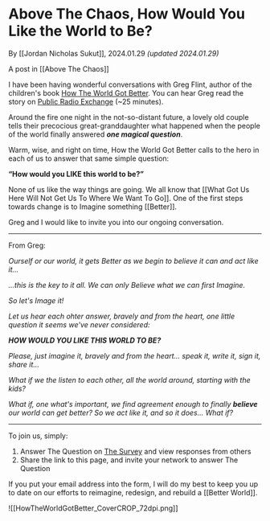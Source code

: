 # Above The Chaos, How Would You Like the World to Be? 

By [[Jordan Nicholas Sukut]], 2024.01.29 _(updated 2024.01.29)_

A post in [[Above The Chaos]]  

I have been having wonderful conversations with Greg Flint, author of the children's book [How The World Got Better](https://www.amazon.com/How-World-Better-Greg-Flint/dp/B0B8R8RBSX). You can hear Greg read the story on [Public Radio Exchange](https://beta.prx.org/stories/362373) (~25 minutes). 

Around the fire one night in the not-so-distant future, a lovely old couple tells their precocious great-granddaughter what happened when the people of the world finally answered ***one magical question***.  

Warm, wise, and right on time, How the World Got Better calls to the hero in each of us to answer that same simple question:

**“How would you LIKE this world to be?”**

None of us like the way things are going. We all know that [[What Got Us Here Will Not Get Us To Where We Want To Go]]. One of the first steps towards change is to Imagine something [[Better]]. 

Greg and I would like to invite you into our ongoing conversation. 
___

From Greg: 

*Ourself or our world, it gets Better as we begin to believe it can and act like it...*

*...this is the key to it all. We can only Believe what we can first Imagine.*

*So let's Image it!* 

*Let us hear each ohter answer, bravely and from the heart, one little question it seems we've never considered:*

***HOW WOULD YOU LIKE THIS WORLD TO BE?***

*Please, just imagine it, bravely and from the heart... speak it, write it, sign it, share it...*

*What if we the listen to each other, all the world around, starting with the kids?*

*What if, one what's important, we find agreement enough to finally* ***believe*** *our world can get better? So we act like it, and so it does... What if?*  
____

To join us, simply: 

1. Answer The Question on [The Survey](https://docs.google.com/forms/d/1Z9dLB9XQI3k6G7BVfenGELL76fVeFsMgkYrQg4O2NY0/edit) and view responses from others  
2. Share the link to this page, and invite your network to answer The Question  

If you put your email address into the form, I will do my best to keep you up to date on our efforts to reimagine, redesign, and rebuild a [[Better World]].  

![[HowTheWorldGotBetter_CoverCROP_72dpi.png]]  






